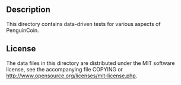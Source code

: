 Description
------------

This directory contains data-driven tests for various aspects of PenguinCoin.

License
--------

The data files in this directory are distributed under the MIT software
license, see the accompanying file COPYING or
http://www.opensource.org/licenses/mit-license.php.

